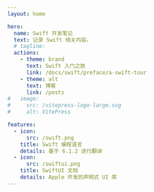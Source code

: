 ```yaml
---
layout: home

hero:
  name: Swift 开发笔记
  text: 记录 Swift 相关内容。
  # tagline:
  actions:
    - theme: brand
      text: Swift 入门之旅
      link: /docs/swift/preface/a-swift-tour
    - theme: alt
      text: 博客
      link: /posts
#   image:
#     src: /vitepress-logo-large.svg
#     alt: VitePress

features:
  - icon:
      src: /swift.png
    title: Swift 编程语言
    details: 基于 6.1.2 进行翻译
  - icon:
      src: /swiftui.png
    title: SwiftUI 文档
    details: Apple 开发的声明式 UI 库
---
```

